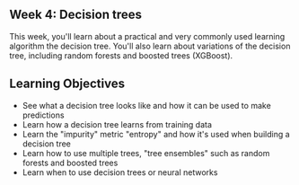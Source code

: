 ## Week 4: Decision trees

This week, you'll learn about a practical and very commonly used learning algorithm the decision tree. You'll also learn about variations of the decision tree, including random forests and boosted trees (XGBoost).

## Learning Objectives

- See what a decision tree looks like and how it can be used to make predictions
- Learn how a decision tree learns from training data
- Learn the "impurity" metric "entropy" and how it's used when building a decision tree
- Learn how to use multiple trees, "tree ensembles" such as random forests and boosted trees
- Learn when to use decision trees or neural networks